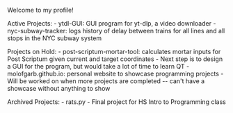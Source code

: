 Welcome to my profile!

Active Projects:
    - ytdl-GUI: GUI program for yt-dlp, a video downloader
    - nyc-subway-tracker: logs history of delay between trains for all lines and all stops in the NYC subway system
  
Projects on Hold:
    - post-scriptum-mortar-tool: calculates mortar inputs for Post Scriptum given current and target coordinates
        - Next step is to design a GUI for the program, but would take a lot of time to learn QT
    - molofgarb.github.io: personal website to showcase programming projects
        - Will be worked on when more projects are completed -- can't have a showcase without anything to show

Archived Projects:
    - rats.py
        - Final project for HS Intro to Programming class
